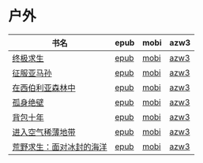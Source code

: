# 户外

| 书名 | epub | mobi | azw3 |
| --- | --- | --- | --- |
| [终极求生](http://ct.dalanmei.com/f/31084289-570268894-14f2d4) | [epub](http://ct.dalanmei.com/f/31084289-570268894-14f2d4) | [mobi](http://ct.dalanmei.com/f/31084289-570127222-afb8fc) | [azw3](http://ct.dalanmei.com/f/31084289-571409294-d23387) |
| [征服亚马孙](http://ct.dalanmei.com/f/31084289-572112721-d67fca) | [epub](http://ct.dalanmei.com/f/31084289-572112721-d67fca) | [mobi](http://ct.dalanmei.com/f/31084289-571723067-b3e52d) | [azw3](http://ct.dalanmei.com/f/31084289-572116972-884db4) |
| [在西伯利亚森林中](http://ct.dalanmei.com/f/31084289-571803550-b23480) | [epub](http://ct.dalanmei.com/f/31084289-571803550-b23480) | [mobi](http://ct.dalanmei.com/f/31084289-571533832-f34ea5) | [azw3](http://ct.dalanmei.com/f/31084289-572195346-9cc5a1) |
| [孤身绝壁](http://ct.dalanmei.com/f/31084289-571780966-81bceb) | [epub](http://ct.dalanmei.com/f/31084289-571780966-81bceb) | [mobi](http://ct.dalanmei.com/f/31084289-571526124-138ef2) | [azw3](http://ct.dalanmei.com/f/31084289-571880749-07fd06) |
| [背包十年](http://ct.dalanmei.com/f/31084289-595860240-d2d60c) | [epub](http://ct.dalanmei.com/f/31084289-595860240-d2d60c) | [mobi](http://ct.dalanmei.com/f/31084289-595858170-01fe34) | [azw3](http://ct.dalanmei.com/f/31084289-595860153-2b7fb8) |
| [进入空气稀薄地带](http://ct.dalanmei.com/f/31084289-582968937-713282) | [epub](http://ct.dalanmei.com/f/31084289-582968937-713282) | [mobi](http://ct.dalanmei.com/f/31084289-582937952-6a2ab6) | [azw3](http://ct.dalanmei.com/f/31084289-582938919-2497e7) |
| [荒野求生：面对冰封的海洋](http://ct.dalanmei.com/f/31084289-571786457-43cb51) | [epub](http://ct.dalanmei.com/f/31084289-571786457-43cb51) | [mobi](http://ct.dalanmei.com/f/31084289-571452394-47a1fc) | [azw3](http://ct.dalanmei.com/f/31084289-571885692-385970) |
